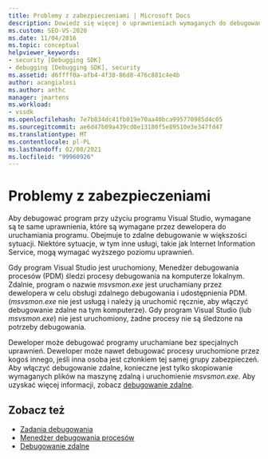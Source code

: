 ```yaml
---
title: Problemy z zabezpieczeniami | Microsoft Docs
description: Dowiedz się więcej o uprawnieniach wymaganych do debugowania programu za pomocą programu Visual Studio, w tym zdalne debugowanie i sytuacje, które obejmują inne usługi.
ms.custom: SEO-VS-2020
ms.date: 11/04/2016
ms.topic: conceptual
helpviewer_keywords:
- security [Debugging SDK]
- debugging [Debugging SDK], security
ms.assetid: d6ffff0a-afb4-4f38-86d8-476c881c4e4b
author: acangialosi
ms.author: anthc
manager: jmartens
ms.workload:
- vssdk
ms.openlocfilehash: 7e7b834dc41fb019e70aa40bca995770985d4c05
ms.sourcegitcommit: ae6d47b09a439cd0e13180f5e89510e3e347fd47
ms.translationtype: MT
ms.contentlocale: pl-PL
ms.lasthandoff: 02/08/2021
ms.locfileid: "99960926"
---
```

# <a name="security-issues"></a>Problemy z zabezpieczeniami
Aby debugować program przy użyciu programu Visual Studio, wymagane są te same uprawnienia, które są wymagane przez dewelopera do uruchamiania programu. Obejmuje to zdalne debugowanie w większości sytuacji. Niektóre sytuacje, w tym inne usługi, takie jak Internet Information Service, mogą wymagać wyższego poziomu uprawnień.

 Gdy program Visual Studio jest uruchomiony, Menedżer debugowania procesów (PDM) śledzi procesy debugowania na komputerze lokalnym. Zdalnie, program o nazwie *msvsmon.exe* jest uruchamiany przez dewelopera w celu obsługi zdalnego debugowania i udostępnienia PDM. (*msvsmon.exe* nie jest usługą i należy ją uruchomić ręcznie, aby włączyć debugowanie zdalne na tym komputerze). Gdy program Visual Studio (lub *msvsmon.exe*) nie jest uruchomiony, żadne procesy nie są śledzone na potrzeby debugowania.

 Deweloper może debugować programy uruchamiane bez specjalnych uprawnień. Deweloper może nawet debugować procesy uruchomione przez kogoś innego, jeśli inna osoba jest członkiem tej samej grupy zabezpieczeń. Aby włączyć debugowanie zdalne, konieczne jest tylko skopiowanie wymaganych plików na maszynę zdalną i uruchomienie *msvsmon.exe*. Aby uzyskać więcej informacji, zobacz [debugowanie zdalne](../../debugger/remote-debugging.md).

## <a name="see-also"></a>Zobacz też
- [Zadania debugowania](../../extensibility/debugger/debugging-tasks.md)
- [Menedżer debugowania procesów](../../extensibility/debugger/process-debug-manager.md)
- [Debugowanie zdalne](../../debugger/remote-debugging.md)
